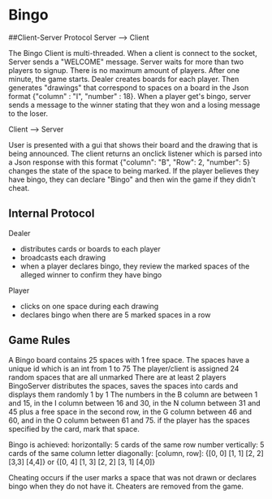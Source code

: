 # Bingo

##Client-Server Protocol 
Server --> Client

The Bingo Client is multi-threaded. When a client is connect to the socket,  Server sends a "WELCOME" message. Server waits for more than two players to signup. There is no maximum amount of players. After one minute, the game starts. Dealer creates boards for each player. Then generates "drawings" that correspond to spaces on a board in the Json format
{"column" : "I", "number" : 18}. When a player get's bingo, server sends a message to the winner stating that they won and a losing message to the loser. 

Client --> Server 

User is presented with a gui that shows their board and the drawing that is being announced. The client returns an onclick listener which is parsed into a Json response with this format {"column": "B", "Row": 2, "number": 5} changes the state of the space to being marked.  If the player believes they have bingo, they can declare "Bingo" and then win the game if they didn't cheat.  

## Internal Protocol 
Dealer 
* distributes cards or boards to each player 
* broadcasts each drawing 
* when a player declares bingo, they review the marked spaces of the alleged winner to confirm they have bingo 

Player 
* clicks on one space during each drawing 
* declares bingo when there are 5 marked spaces in a row 


## Game Rules 
A Bingo board contains 25 spaces with 1 free space.
The spaces have a unique id which is an int from 1 to 75
The player/client is assigned 24 random spaces that are all unmarked
There are at least 2 players
BingoServer distributes the spaces, saves the spaces into cards and displays them randomly 1 by 1
The numbers in the B column are between 1 and 15, 
in the I column between 16 and 30, 
in the N column between 31 and 45 plus a free space in the second row,
in the G column between 46 and 60, and
in the O column between 61 and 75.
if the player has the spaces specified by the card, mark that space.

Bingo is achieved:
horizontally: 5 cards of the same row number
vertically:  5 cards of the same column letter
diagonally: [column, row]: {[0, 0] [1, 1] [2, 2] [3,3] [4,4]} or
                           {[0, 4] [1, 3] [2, 2] [3, 1] [4,0]}

Cheating occurs if the user marks a space that was not drawn or declares bingo when they do not have it. 
Cheaters are removed from the game. 


